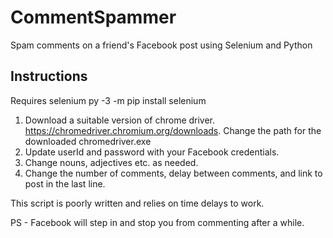 # CommentSpammer
Spam comments on a friend's Facebook post using Selenium and Python

## Instructions

Requires selenium
py -3 -m pip install selenium

1. Download a suitable version of chrome driver. https://chromedriver.chromium.org/downloads. Change the path for the downloaded chromedriver.exe
2. Update userId and password with your Facebook credentials.
3. Change nouns, adjectives etc. as needed.
4. Change the number of comments, delay between comments, and link to post in the last line.

This script is poorly written and relies on time delays to work. 

PS - Facebook will step in and stop you from commenting after a while.
